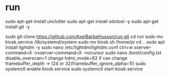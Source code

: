# run

sudo apt-get install unclutter
sudo apt-get install xdotool -y
sudo apt-get install git -y

sudo git clone https://github.com/AxelBarbeHusson/run.git
cd run
sudo mv kiosk.service /lib/systemd/system
sudo mv kiosk.sh /home/pi
cd ..
sudo apt install lightdm -y
sudo nano /etc/lightdm/lightdm.conf
ctrl+w xserver-command=X
 ->xserver-command=X -nocursor
sudo nano /boot/config.txt
disable_overscan=1
change hdmi_mode=82
if can change framebuffer_depth -> (24 or 32(framebuffer_ignore_alpha=1))
sudo systemctl enable kiosk.service
sudo systemctl start kiosk.service
